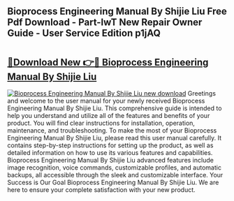 ## Bioprocess Engineering Manual By Shijie Liu Free Pdf Download - Part-IwT New Repair Owner Guide - User Service Edition p1jAQ

# <h2><a href="http://bc61546.oget.top/?id=Bioprocess+Engineering+Manual+By+Shijie+Liu">🔗Download New 👉🔴 Bioprocess Engineering Manual By Shijie Liu</a></h2>

[![Bioprocess Engineering Manual By Shijie Liu new download](https://i.imgur.com/5g1atiW.png)](http://bc61546.oget.top/?id=Bioprocess+Engineering+Manual+By+Shijie+Liu)
Greetings and welcome to the user manual for your newly received Bioprocess Engineering Manual By Shijie Liu. This comprehensive guide is intended to help you understand and utilize all of the features and benefits of your product. You will find clear instructions for installation, operation, maintenance, and troubleshooting. To make the most of your Bioprocess Engineering Manual By Shijie Liu, please read this user manual carefully. It contains step-by-step instructions for setting up the product, as well as detailed information on how to use its various features and capabilities. Bioprocess Engineering Manual By Shijie Liu advanced features include image recognition, voice commands, customizable profiles, and automatic backups, all accessible through the sleek and customizable interface. Your Success is Our Goal Bioprocess Engineering Manual By Shijie Liu. We are here to ensure your complete satisfaction with your new product.
